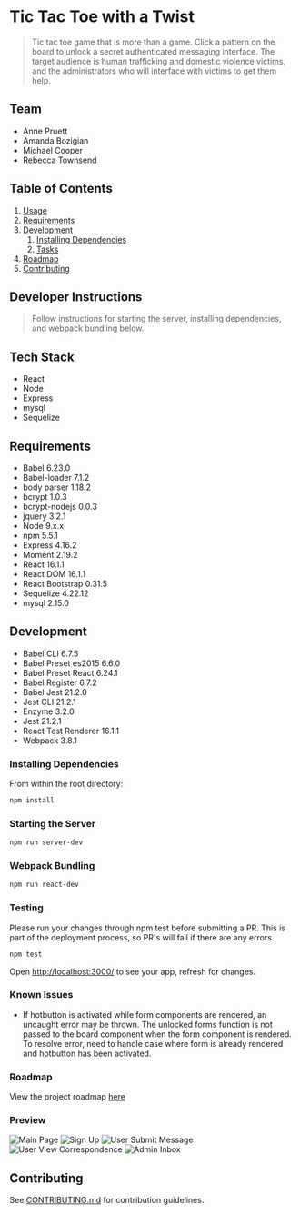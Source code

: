 # Tic Tac Toe with a Twist

> Tic tac toe game that is more than a game.  Click a pattern on the board to unlock a secret authenticated messaging interface.  The target audience is human trafficking and domestic violence victims, and the administrators who will interface with victims to get them help.

## Team

  - Anne Pruett
  - Amanda Bozigian
  - Michael Cooper
  - Rebecca Townsend

## Table of Contents

1. [Usage](#Usage)
1. [Requirements](#requirements)
1. [Development](#development)
    1. [Installing Dependencies](#installing-dependencies)
    1. [Tasks](#tasks)
1. [Roadmap](#roadmap)
1. [Contributing](#contributing)

## Developer Instructions
> Follow instructions for starting the server, installing dependencies, and webpack bundling below.

## Tech Stack
- React
- Node
- Express
- mysql
- Sequelize

## Requirements

- Babel 6.23.0
- Babel-loader 7.1.2
- body parser 1.18.2
- bcrypt 1.0.3
- bcrypt-nodejs 0.0.3
- jquery 3.2.1
- Node 9.x.x
- npm 5.5.1
- Express 4.16.2
- Moment 2.19.2
- React 16.1.1
- React DOM 16.1.1
- React Bootstrap 0.31.5
- Sequelize 4.22.12
- mysql 2.15.0

## Development

- Babel CLI 6.7.5
- Babel Preset es2015 6.6.0
- Babel Preset React 6.24.1
- Babel Register 6.7.2
- Babel Jest 21.2.0
- Jest CLI 21.2.1
- Enzyme 3.2.0
- Jest 21.2.1
- React Test Renderer 16.1.1
- Webpack 3.8.1

### Installing Dependencies

From within the root directory:

```sh
npm install
```

### Starting the Server

```sh
npm run server-dev
```

### Webpack Bundling

```sh
npm run react-dev
```

### Testing

Please run your changes through npm test before submitting a PR. This is part of the deployment process, so PR's will fail if there are any errors.

```sh
npm test
```

Open [http://localhost:3000/](http://localhost:3000/) to see your app, refresh for changes.

### Known Issues

- If hotbutton is activated while form components are rendered, an uncaught error may be thrown. The unlocked forms function is not passed to the board component when the form component is rendered. To resolve error, need to handle case where form is already rendered and hotbutton has been activated.

### Roadmap

View the project roadmap [here](http://bit.ly/2zLjWhM)

### Preview

![Main Page](https://imgur.com/jyyspMW)
![Sign Up](https://imgur.com/LkY9R0B)
![User Submit Message](https://imgur.com/kArSy6o)
![User View Correspondence](https://imgur.com/wMOVNHE)
![Admin Inbox](https://imgur.com/Hyt263z)


## Contributing

See [CONTRIBUTING.md](CONTRIBUTING.md) for contribution guidelines.


